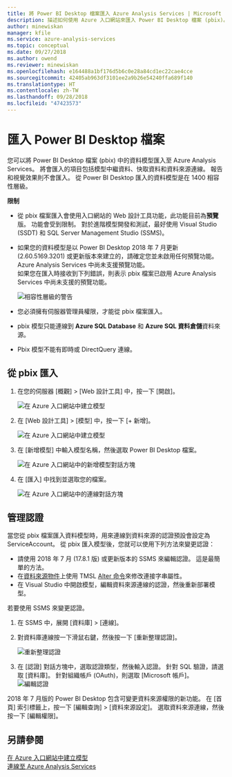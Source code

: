 ```yaml
---
title: 將 Power BI Desktop 檔案匯入 Azure Analysis Services | Microsoft Docs
description: 描述如何使用 Azure 入口網站來匯入 Power BI Desktop 檔案 (pbix)。
author: minewiskan
manager: kfile
ms.service: azure-analysis-services
ms.topic: conceptual
ms.date: 09/27/2018
ms.author: owend
ms.reviewer: minewiskan
ms.openlocfilehash: e164488a1bf176d5b6c0e28a84cd1ec22cae4cce
ms.sourcegitcommit: 42405ab963df3101ee2a9b26e54240ffa689f140
ms.translationtype: HT
ms.contentlocale: zh-TW
ms.lasthandoff: 09/28/2018
ms.locfileid: "47423573"
---
```

# <a name="import-a-power-bi-desktop-file"></a>匯入 Power BI Desktop 檔案

您可以將 Power BI Desktop 檔案 (pbix) 中的資料模型匯入至 Azure Analysis Services。 將會匯入的項目包括模型中繼資料、快取資料和資料來源連線。 報告和視覺效果則不會匯入。 從 Power BI Desktop 匯入的資料模型是在 1400 相容性層級。

**限制**   

- 從 pbix 檔案匯入會使用入口網站的 Web 設計工具功能，此功能目前為**預覽**版。 功能會受到限制。 對於進階模型開發和測試，最好使用 Visual Studio (SSDT) 和 SQL Server Management Studio (SSMS)。
- 如果您的資料模型是以 Power BI Desktop 2018 年 7 月更新 (2.60.5169.3201) 或更新版本來建立的，請確定您並未啟用任何預覽功能。 Azure Analysis Services 中尚未支援預覽功能。  
如果您在匯入時接收到下列錯誤，則表示 pbix 檔案已啟用 Azure Analysis Services 中尚未支援的預覽功能。

    ![相容性層級的警告](./media/analysis-services-import-pbix/aas-import-pbix-cl-warning.png)   
- 您必須擁有伺服器管理員權限，才能從 pbix 檔案匯入。
- pbix 模型只能連線到 **Azure SQL Database** 和 **Azure SQL 資料倉儲**資料來源。
- Pbix 模型不能有即時或 DirectQuery 連線。 


## <a name="to-import-from-pbix"></a>從 pbix 匯入

1. 在您的伺服器 [概觀] > [Web 設計工具] 中，按一下 [開啟]。

    ![在 Azure 入口網站中建立模型](./media/analysis-services-create-model-portal/aas-create-portal-overview-wd.png)

2. 在 [Web 設計工具]  >  [模型] 中，按一下 [+ 新增]。

    ![在 Azure 入口網站中建立模型](./media/analysis-services-create-model-portal/aas-create-portal-models.png)

3. 在 [新增模型] 中輸入模型名稱，然後選取 Power BI Desktop 檔案。

    ![在 Azure 入口網站中的新增模型對話方塊](./media/analysis-services-import-pbix/aas-import-pbix-new-model.png)

4. 在 [匯入] 中找到並選取您的檔案。

     ![在 Azure 入口網站中的連線對話方塊](./media/analysis-services-import-pbix/aas-import-pbix-select-file.png)

## <a name="change-credentials"></a>管理認證

當您從 pbix 檔案匯入資料模型時，用來連線到資料來源的認證預設會設定為 ServiceAccount。 從 pbix 匯入模型後，您就可以使用下列方法來變更認證：

- 請使用 2018 年 7 月 (17.8.1 版) 或更新版本的 SSMS 來編輯認證。 這是最簡單的方法。
- 在[資料來源物件](https://docs.microsoft.com/sql/analysis-services/tabular-models-scripting-language-objects/datasources-object-tmsl)上使用 TMSL [Alter 命令](https://docs.microsoft.com/sql/analysis-services/tabular-models-scripting-language-commands/alter-command-tmsl)來修改連接字串屬性。 
- 在 Visual Studio 中開啟模型，編輯資料來源連線的認證，然後重新部署模型。

若要使用 SSMS 來變更認證。 

1. 在 SSMS 中，展開 [資料庫] > [連線]。 
2. 對資料庫連線按一下滑鼠右鍵，然後按一下 [重新整理認證]。 

    ![重新整理認證](./media/analysis-services-import-pbix/aas-import-pbix-creds.png)

3. 在 [認證] 對話方塊中，選取認證類型，然後輸入認證。 針對 SQL 驗證，請選取 [資料庫]。 針對組織帳戶 (OAuth)，則選取 [Microsoft 帳戶]。
    ![編輯認證](./media/analysis-services-import-pbix/aas-import-pbix-edit-creds.png)

2018 年 7 月版的 Power BI Desktop 包含可變更資料來源權限的新功能。 在 [首頁] 索引標籤上，按一下 [編輯查詢]  > [資料來源設定]。 選取資料來源連線，然後按一下 [編輯權限]。


## <a name="see-also"></a>另請參閱

[在 Azure 入口網站中建立模型](analysis-services-create-model-portal.md)   
[連線至 Azure Analysis Services](analysis-services-connect.md)  
